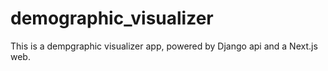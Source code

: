 # demographic_visualizer
This is a dempgraphic visualizer app, powered by Django api and a Next.js web.

